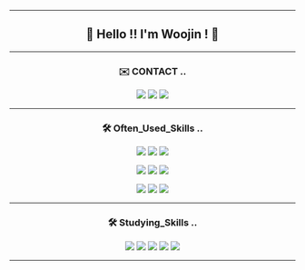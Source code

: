 ***
<h2 align="center"> 👋 Hello !! I'm Woojin ! 🙂 </h2>

***

<h3 align="center"> ✉️ CONTACT .. </h3>

<p align="center"><a href="mailto:ujins8201@gmail.com"><img src="https://img.shields.io/badge/Gmail-EA4335?style=for-the-badge&logo=Gmail&logoColor=white&link=mailto:ujins8201@gmail.com"/></a>  <a href="mailto:dnwls70000@daum.com"><img src="https://img.shields.io/badge/kakao-FFCD00?style=for-the-badge&logo=kakao&logoColor=white&link=mailto:dnwls70000@daum.com"/></a>  <a href="https://velog.io/@ujins8201/"><img src="https://img.shields.io/badge/Blog-20C997?style=for-the-badge&logo=velog&logoColor=white&link=https://velog.io/@ujins8201/"/></a></p>

***

<h3 align="center"> 🛠️ Often_Used_Skills .. </h3>

<p align="center"><img src="https://img.shields.io/badge/Java-007396?style=for-the-badge&logo=Java&logoColor=white"/></a>  <img src="https://img.shields.io/badge/Node.Js-339933?style=for-the-badge&logo=nodedotjs&logoColor=white"/></a>  <img src="https://img.shields.io/badge/Typescript-3178C6?style=for-the-badge&logo=typescript&logoColor=white"/></a>  <p align="center"><img src="https://img.shields.io/badge/Javascript-F7DF1E?style=for-the-badge&logo=javascript&logoColor=white"/></a>  <img src="https://img.shields.io/badge/Mysql-4479A1?style=for-the-badge&logo=mysql&logoColor=white"/></a>  <img src="https://img.shields.io/badge/AWS Ec2-FF9900?style=for-the-badge&logo=amazonec2&logoColor=white"/></a></p>  <p align="center"><img src="https://img.shields.io/badge/AWS S3-569A31?style=for-the-badge&logo=amazons3&logoColor=white"/></a>  <img src="https://img.shields.io/badge/AWS RDS-527FFF?style=for-the-badge&logo=amazonrds&logoColor=white"/></a>  <img src="https://img.shields.io/badge/NGINX-009639?style=for-the-badge&logo=nginx&logoColor=white"/></a></p>

***

<h3 align="center"> 🛠️ Studying_Skills .. </h3>

<p align="center"><img src="https://img.shields.io/badge/Nestjs-E0234E?style=for-the-badge&logo=nestjs&logoColor=white"/></a>  <img src="https://img.shields.io/badge/MongoDB-47A248?style=for-the-badge&logo=mongodb&logoColor=white"/></a>  <img src="https://img.shields.io/badge/Swagger-85EA2D?style=for-the-badge&logo=swagger&logoColor=white"/></a>  <img src="https://img.shields.io/badge/Socket.io-010101?style=for-the-badge&logo=socketdotio&logoColor=white"/></a>  <img src="https://img.shields.io/badge/Puppeteer-40B5A4?style=for-the-badge&logo=puppeteer&logoColor=white"/></a>
</p>

***
